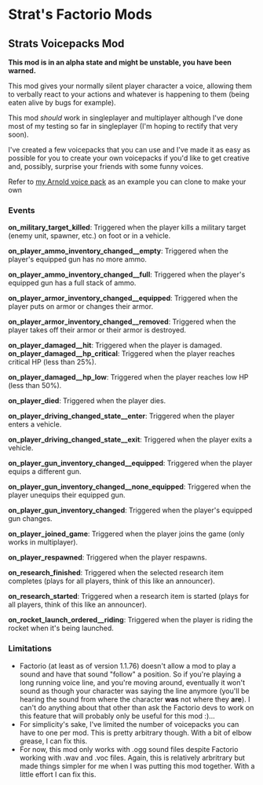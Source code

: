 # Strat's Factorio Mods

## Strats Voicepacks Mod

**This mod is in an alpha state and might be unstable, you have been warned.**

This mod gives your normally silent player character a voice, allowing them to verbally react to your actions and whatever is happening to them (being eaten alive by bugs for example).

This mod *should* work in singleplayer and multiplayer although I've done most of my testing so far in singleplayer (I'm hoping to rectify that very soon).

I've created a few voicepacks that you can use and I've made it as easy as possible for you to create your own voicepacks if you'd like to get creative and, possibly, surprise your friends with some funny voices.

Refer to [my Arnold voice pack](https://github.com/strategineer/strats-factorio/tree/main/strats-voicepacks-pack-arnold) as an example you can clone to make your own

### Events 

**on_military_target_killed**: Triggered when the player kills a military target (enemy unit, spawner, etc.) on foot or in a vehicle. 

**on_player_ammo_inventory_changed__empty**: Triggered when the player's equipped gun has no more ammo. 

**on_player_ammo_inventory_changed__full**: Triggered when the player's equipped gun has a full stack of ammo.

**on_player_armor_inventory_changed__equipped**: Triggered when the player puts on armor or changes their armor.

**on_player_armor_inventory_changed__removed**: Triggered when the player takes off their armor or their armor is destroyed.

**on_player_damaged__hit**: Triggered when the player is damaged.
**on_player_damaged__hp_critical**: Triggered when the player reaches critical HP (less than 25%).

**on_player_damaged__hp_low**: Triggered when the player reaches low HP (less than 50%).

**on_player_died**: Triggered when the player dies.

**on_player_driving_changed_state__enter**: Triggered when the player enters a vehicle.

**on_player_driving_changed_state__exit**: Triggered when the player exits a vehicle.

**on_player_gun_inventory_changed__equipped**: Triggered when the player equips a different gun.

**on_player_gun_inventory_changed__none_equipped**: Triggered when the player unequips their equipped gun.

**on_player_gun_inventory_changed**: Triggered when the player's equipped gun changes.

**on_player_joined_game**: Triggered when the player joins the game (only works in multiplayer).

**on_player_respawned**: Triggered when the player respawns.

**on_research_finished**: Triggered when the selected research item completes (plays for all players, think of this like an announcer).

**on_research_started**: Triggered when a research item is started (plays for all players, think of this like an announcer).

**on_rocket_launch_ordered__riding**: Triggered when the player is riding the rocket when it's being launched.


### Limitations
- Factorio (at least as of version 1.1.76) doesn't allow a mod to play a sound and have that sound "follow" a position. So if you're playing a long running voice line, and you're moving around, eventually it won't sound as though your character was saying the line anymore (you'll be hearing the sound from where the character **was** not where they **are**). I can't do anything about that other than ask the Factorio devs to work on this feature that will probably only be useful for this mod :)...
- For simplicity's sake, I've limited the number of voicepacks you can have to one per mod. This is pretty arbitrary though. With a bit of elbow grease, I can fix this.
- For now, this mod only works with .ogg sound files despite Factorio working with .wav and .voc files. Again, this is relatively arbritrary but made things simpler for me when I was putting this mod together. With a little effort I can fix this.   